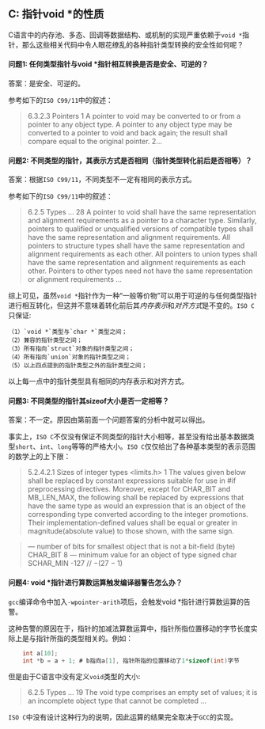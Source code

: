 ## C: 指针void *的性质

C语言中的内存池、多态、回调等数据结构、或机制的实现严重依赖于`void *`指针，那么这些相关代码中令人眼花缭乱的各种指针类型转换的安全性如何呢？

#### 问题1: 任何类型指针与void *指针相互转换是否是安全、可逆的？

答案：是安全、可逆的。

参考如下的`ISO C99/11`中的叙述：
> 6.3.2.3 Pointers
> 1 A pointer to void may be converted to or from a pointer to any object type. A pointer to
any object type may be converted to a pointer to void and back again; the result shall
compare equal to the original pointer.
> 2...

#### 问题2: 不同类型的指针，其表示方式是否相同（指针类型转化前后是否相等）？

答案：根据`ISO C99/11`，不同类型不一定有相同的表示方式。

参考如下的`ISO C99/11`中的叙述：
> 6.2.5 Types
> ...
>28 A pointer to void shall have the same representation and alignment requirements as a
pointer to a character type. Similarly, pointers to qualified or unqualified versions of
compatible types shall have the same representation and alignment requirements. All
pointers to structure types shall have the same representation and alignment requirements
as each other. All pointers to union types shall have the same representation and
alignment requirements as each other. Pointers to other types need not have the same
representation or alignment requirements
> ...

综上可见，虽然`void *`指针作为一种“一般等价物”可以用于可逆的与任何类型指针进行相互转化，但这并不意味着转化前后其*内存表示*和*对齐方式*是不变的。`ISO C`只保证:
```
（1）`void *`类型与`char *`类型之间；
（2）兼容的指针类型之间；
（3）所有指向`struct`对象的指针类型之间；
（4）所有指向`union`对象的指针类型之间；
（5）以上四点提到的指针类型之外的指针类型之间；
```
以上每一点中的指针类型具有相同的内存表示和对齐方式。

#### 问题3: 不同类型的指针其sizeof大小是否一定相等？

答案：不一定。原因由第前面一个问题答案的分析中就可以得出。

事实上，`ISO C`不仅没有保证不同类型的指针大小相等，甚至没有给出基本数据类型`short`、`int`、`long`等等的严格大小。`ISO C`仅仅给出了各种基本类型的表示范围的数学上的上下限：

> 5.2.4.2.1 Sizes of integer types <limits.h>
> 1 The values given below shall be replaced by constant expressions suitable for use in #if
preprocessing directives. Moreover, except for CHAR_BIT and MB_LEN_MAX, the
following shall be replaced by expressions that have the same type as would an
expression that is an object of the corresponding type converted according to the integer
promotions. Their implementation-defined values shall be equal or greater in magnitude(absolute value) to those shown, with the same sign.

>— number of bits for smallest object that is not a bit-field (byte)
CHAR_BIT 8
— minimum value for an object of type signed char
SCHAR_MIN -127 // −(27 − 1)

#### 问题4: void *指针进行算数运算触发编译器警告怎么办？

`gcc`编译命令中加入`-wpointer-arith`项后，会触发void *指针进行算数运算的告警。

这种告警的原因在于，指针的加减法算数运算中，指针所指位置移动的字节长度实际上是与指针所指的类型相关的。例如：

```c
    int a[10];
    int *b = a + 1; # b指向a[1], 指针所指的位置移动了1*sizeof(int)字节
````

但是由于C语言中没有定义`void`类型的大小:

> 6.2.5 Types
> ...
> 19 The void type comprises an empty set of values; it is an incomplete object type that
cannot be completed
> ...

`ISO C`中没有设计这种行为的说明，因此运算的结果完全取决于`GCC`的实现。
